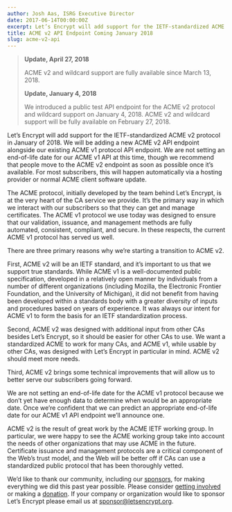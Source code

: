 ```yaml
---
author: Josh Aas, ISRG Executive Director
date: 2017-06-14T00:00:00Z
excerpt: Let’s Encrypt will add support for the IETF-standardized ACME v2 protocol in January of 2018.
title: ACME v2 API Endpoint Coming January 2018
slug: acme-v2-api
---
```


> **Update, April 27, 2018**
> 
> ACME v2 and wildcard support are fully available since March 13, 2018.
> 
> **Update, January 4, 2018**
> 
> We introduced a public test API endpoint for the ACME v2 protocol and wildcard support on January 4, 2018. ACME v2 and wildcard support will be fully available on February 27, 2018.

Let’s Encrypt will add support for the IETF-standardized ACME v2 protocol in January of 2018. We will be adding a new ACME v2 API endpoint alongside our existing ACME v1 protocol API endpoint. We are not setting an end-of-life date for our ACME v1 API at this time, though we recommend that people move to the ACME v2 endpoint as soon as possible once it’s available. For most subscribers, this will happen automatically via a hosting provider or normal ACME client software update.

The ACME protocol, initially developed by the team behind Let’s Encrypt, is at the very heart of the CA service we provide. It’s the primary way in which we interact with our subscribers so that they can get and manage certificates. The ACME v1 protocol we use today was designed to ensure that our validation, issuance, and management methods are fully automated, consistent, compliant, and secure. In these respects, the current ACME v1 protocol has served us well.

There are three primary reasons why we’re starting a transition to ACME v2.

First, ACME v2 will be an IETF standard, and it’s important to us that we support true standards. While ACME v1 is a well-documented public specification, developed in a relatively open manner by individuals from a number of different organizations (including Mozilla, the Electronic Frontier Foundation, and the University of Michigan), it did not benefit from having been developed within a standards body with a greater diversity of inputs and procedures based on years of experience. It was always our intent for ACME v1 to form the basis for an IETF standardization process.

Second, ACME v2 was designed with additional input from other CAs besides Let’s Encrypt, so it should be easier for other CAs to use. We want a standardized ACME to work for many CAs, and ACME v1, while usable by other CAs, was designed with Let’s Encrypt in particular in mind. ACME v2 should meet more needs.

Third, ACME v2 brings some technical improvements that will allow us to better serve our subscribers going forward.

We are not setting an end-of-life date for the ACME v1 protocol because we don’t yet have enough data to determine when would be an appropriate date. Once we’re confident that we can predict an appropriate end-of-life date for our ACME v1 API endpoint we’ll announce one.

ACME v2 is the result of great work by the ACME IETF working group. In particular, we were happy to see the ACME working group take into account the needs of other organizations that may use ACME in the future. Certificate issuance and management protocols are a critical component of the Web’s trust model, and the Web will be better off if CAs can use a standardized public protocol that has been thoroughly vetted.

We’d like to thank our community, including our [sponsors](https://letsencrypt.org/sponsors/), for making everything we did this past year possible. Please consider [getting involved](https://letsencrypt.org/getinvolved/) or making a [donation](https://letsencrypt.org/donate/). If your company or organization would like to sponsor Let’s Encrypt please email us at <sponsor@letsencrypt.org>.